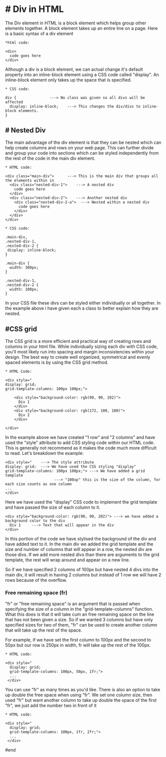 <h1># Div in HTML</h1>

<p>The Div element in HTML is a block element which helps group other elements together. A block element takes up an entire line on a page. Here is a basic syntax of a div element</p>

	*html code:

	<div>
	  code goes here
	</div>

<p>Although a div is a block element, we can actual change it's default property into an inline-block element using a CSS code called "display". An inline-block element only takes up the space that is specified.</p>

	* CSS code:

	div {				---> No class was given so all divs will be affected
	  display: inline-block;	---> This changes the div/divs to inline-block elements. 
	}

<h2># Nested Div</h2>

<p>The main advantage of the div element is that they can be nested which can help create columns and rows on your web page. This can further divide and group your code into sections which can be styled independently from the rest of the code in the main div element.</p>

	* HTML code:

	<div class="main-div">		---> This is the main div that groups all the elements within in
	  <div class="nested-div-1">	---> A nested div
	    code goes here
	  </div>
	  <div class="nested-div-2">	---> Another nested div
	    <div class="nested-div-2-a">  ---> Nested within a nested div
	      code goes here
	    </div>
	  </div>
	</div>

	* CSS code:

	.main-div,
	.nested-div-1,
	.nested-div-2 {
	 display: inline-block;
	}

	.main-div {
	  width: 300px;
	}

	.nested-div-1,
	.nested-div-2 {
	  width: 100px;
	}


<p>In your CSS file these divs can be styled either individually or all together. In the example above i have given each a class to better explain how they are nested.</p>

<h2>#CSS grid</h2>

<p>The CSS grid is a more efficient and practical way of creating rows and columns in your html file. While individually sizing each div with CSS code, you'll most likely run into spacing and margin inconsistencies within your design. The best way to create well organized, symmetrical and evenly spaced elements is by using the CSS grid method.</p>

	* HTML Code:

	<div style="
	display: grid;
	grid-template-columns: 100px 100px;">

		<div style="background-color: rgb(90, 90, 202)">
		  Div 1
		</div> 
		<div style="background-color: rgb(172, 100, 100)">
		  Div 2
		</div>

	</div>

<p>In the example above we have created "1 row" and "2 columns" and have used the "style" attribute to add CSS styling code within our HTML code. This is generally not recommend as it makes the code much more difficult to read. Let's breakdown the example:</p>

	<div style="	---> The style attribute
	display: grid;	---> We have used the CSS styling "display"
	grid-template-columns: 100px 100px;"> ---> We have added a grid template
					      ---> "100xp" this is the size of the column, for each size counts as one column
	...
	</div>

<p>Here we have used the "display" CSS code to implement the grid template and have passed the size of each column to it.</p>

	<div style="background-color: rgb(90, 90, 202)"> ---> we have added a background color to the div
 	  Div 1		---> Text that will appear in the div
	</div>

<p>In this portion of the code we have stylised the background of the div and have added text to it. In the main div we added the grid template and the size and number of columns that will appear in a row, the nested div are those divs. If we add more nested divs than there are arguments to the grid template, the rest will wrap around and appear on a new line.

So if we have specified 2 columns of 100px but have nested 4 divs into the main div, it will result in having 2 columns but instead of 1 row we will have 2 rows because of the overflow.</p>

<h3>Free remaining space (fr)</h3>

<p>"fr" or "free remaining space" is an argument that is passed when specifying the size of a column in the "grid-template-columns" function. What this does is that it will take cum an free remaining space on the line that has not been given a size. So if we wanted 3 columns but have only specified sizes for two of them, "fr" can be used to create another column that will take up the rest of the space. 

For example, if we have set the first column to 100px and the second to 50px but our row is 250px in width, fr will take up the rest of the 100px.</p>

	* HTML code:

	<div style="
	  display: grid;
	  grid-template-columns: 100px, 50px, 1fr;">
	  ...
	 </div>

<p>You can use "fr" as many times as you'd like. There is also an option to take up double the free space when using "fr". We set one column size, then used "fr" but want another column to take up double the space of the first "fr", we just add the number two in front of it</p>

	* HTML code:

	<div style="
	  display: grid;
	  grid-template-columns: 100px, 1fr, 2fr;">
	  ...
	 </div>

#end
